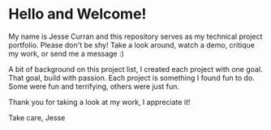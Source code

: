 
# Hello and Welcome!

My name is Jesse Curran and this repository serves as my technical project portfolio.
Please don't be shy! Take a look around, watch a demo, critique my work, or send me a message :)

A bit of background on this project list, I created each project with one goal.
That goal, build with passion. Each project is something I found fun to do.
Some were fun and terrifying, others were just fun.

Thank you for taking a look at my work, I appreciate it!

Take care, 
Jesse
